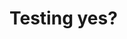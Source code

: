 <html>
<head> 
<title> Richard Castillo</title>
<body> 
<h1>Testing yes?</h1>
</body>
</head>
</html>
